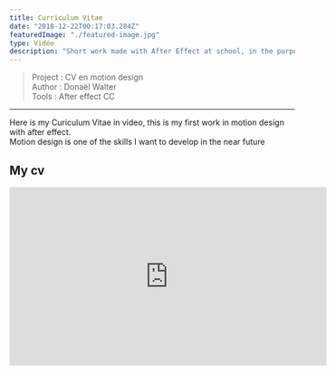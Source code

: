 ```yaml
---
title: Curriculum Vitae
date: "2018-12-22T00:17:03.284Z"
featuredImage: "./featured-image.jpg"
type: Vidéo
description: "Short work made with After Effect at school, in the purpose to introduce myself and my work"
---
```

>Project : CV en motion design<br>
>Author : Donaël Walter<br>
>Tools : After effect CC<br>
----------------------------------------------------------
<div class="introP">
    Here is my Curiculum Vitae in video, this is my first work in motion design with after effect.<br/>
    Motion design is one of the skills I want to develop in the near future 
</div>

## My cv

<center>
<iframe width="560" height="315" src="https://www.youtube.com/embed/7HXsGpN4z74" frameborder="0" allow="accelerometer; autoplay; encrypted-media; gyroscope; picture-in-picture" allowfullscreen></iframe>
</center>
